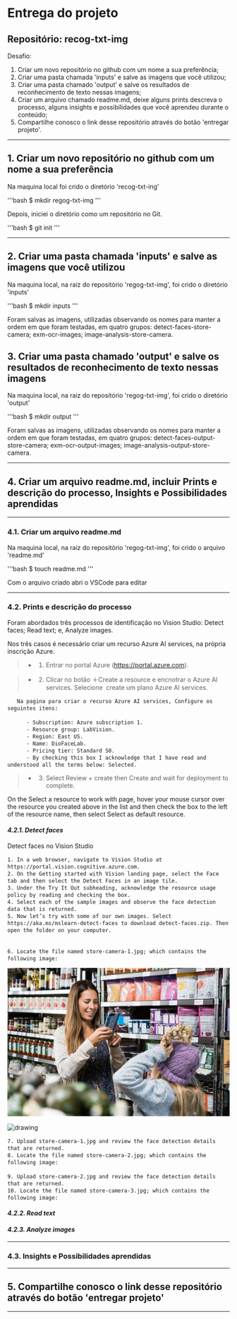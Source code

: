 # Entrega do projeto

## Repositório: recog-txt-img

Desafio:

1. Criar um novo repositório no github com um nome a sua preferência;  
2. Criar uma pasta chamada 'inputs' e salve as imagens que você utilizou;  
3. Criar uma pasta chamado 'output' e salve os resultados de reconhecimento de texto nessas imagens;  
4. Criar um arquivo chamado readme.md, deixe alguns prints descreva o processo, alguns insights e possibilidades que você aprendeu durante o conteúdo;  
5. Compartilhe conosco o link desse repositório através do botão 'entregar projeto'.  
  
-------

## 1. Criar um novo repositório no github com um nome a sua preferência  

Na maquina local foi crido o diretório 'recog-txt-ing'  

'''bash
$ mkdir regog-txt-img
'''  

Depois, iniciei o diretório como um repositório no Git.

'''bash
$ git init
'''

-------

## 2. Criar uma pasta chamada 'inputs' e salve as imagens que você utilizou  

Na maquina local, na raiz do repositório 'regog-txt-img', foi crido o diretório 'inputs'  

'''bash
$ mkdir inputs
'''  

Foram salvas as imagens, utilizadas observando os nomes para manter a ordem em que foram testadas, em quatro grupos: detect-faces-store-camera; exm-ocr-images; image-analysis-store-camera.  

## 3. Criar uma pasta chamado 'output' e salve os resultados de reconhecimento de texto nessas imagens  

Na maquina local, na raiz do repositório 'regog-txt-img', foi crido o diretório 'output'  

'''bash
$ mkdir output
'''  

Foram salvas as imagens, utilizadas observando os nomes para manter a ordem em que foram testadas, em quatro grupos: detect-faces-output-store-camera; exm-ocr-output-images; image-analysis-output-store-camera.  

-------

## 4. Criar um arquivo readme.md, incluir Prints e descrição do processo, Insights e Possibilidades aprendidas  

-------

### 4.1. Criar um arquivo readme.md  

Na maquina local, na raiz do repositório 'regog-txt-img', foi crido o arquivo 'readme.md'  

'''bash
$ touch readme.md
'''  

Com o arquivo criado abri o VSCode para editar

-------

### 4.2. Prints e descrição do processo  

Foram abordados três processos de identificação no Vision Studio: Detect faces; Read text; e, Analyze images.  

Nos três casos é necessário criar um recurso Azure AI services, na própria inscrição Azure.  

>- 1. Entrar no portal Azure (https://portal.azure.com).  

>- 2. Clicar no botão ＋Create a resource e encnotrar o Azure AI services. Selecione  create um plano Azure AI services.  

       Na pagina para criar o recurso Azure AI services, Configure os seguintes itens:  
       
          - Subscription: Azure subscription 1.  
          - Resource group: LabVision.  
          - Region: East US.  
          - Name: DioFaceLab.  
          - Pricing tier: Standard S0.  
          - By checking this box I acknowledge that I have read and understood all the terms below: Selected.  

>- 3. Select Review + create then Create and wait for deployment to complete.

On the Select a resource to work with page, hover your mouse cursor over the resource you created above in the list and then check the box to the left of the resource name, then select Select as default resource.



#### *4.2.1. Detect faces*  

Detect faces no Vision Studio  

    1. In a web browser, navigate to Vision Studio at https://portal.vision.cognitive.azure.com.  
    2. On the Getting started with Vision landing page, select the Face tab and then select the Detect Faces in an image tile.  
    3. Under the Try It Out subheading, acknowledge the resource usage policy by reading and checking the box.  
    4. Select each of the sample images and observe the face detection data that is returned.  
    5. Now let’s try with some of our own images. Select https://aka.ms/mslearn-detect-faces to download detect-faces.zip. Then open the folder on your computer.  


    6. Locate the file named store-camera-1.jpg; which contains the following image:  

![detect-faces-store-camera-1.jpg](https://github.com/z3mafra/recog-txt-img/blob/main/inputs/detect-faces-store-camera-1.jpg)  


<img src="[https://github.com/z3mafra/recog-txt-img/blob/main/inputs/detect-faces-store-camera-1.jpg]" alt="drawing" width="50%"/>


    7. Upload store-camera-1.jpg and review the face detection details that are returned.  
    8. Locate the file named store-camera-2.jpg; which contains the following image:  
       
    9. Upload store-camera-2.jpg and review the face detection details that are returned.  
    10. Locate the file named store-camera-3.jpg; which contains the following image:  
  
#### *4.2.2. Read text*  

#### *4.2.3. Analyze images*  

-------

### 4.3. Insights e Possibilidades aprendidas  

-------

## 5. Compartilhe conosco o link desse repositório através do botão 'entregar projeto'  
  
-------
